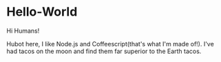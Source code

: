 # Hello-World


Hi Humans!

Hubot here, I like Node.js and Coffeescript(that's what I'm made of!).
I've had tacos on the moon and find them far superior to the Earth tacos.
